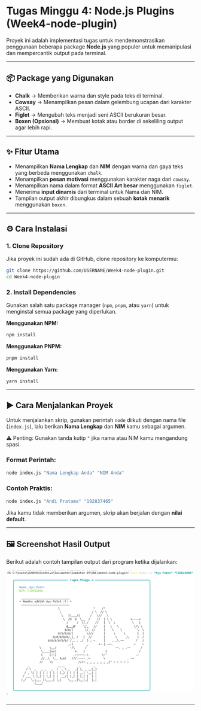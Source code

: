 # Tugas Minggu 4: Node.js Plugins (Week4-node-plugin)

Proyek ini adalah implementasi tugas untuk mendemonstrasikan penggunaan beberapa package **Node.js** yang populer untuk memanipulasi dan mempercantik output pada terminal.

---

## 📦 Package yang Digunakan
- **Chalk** → Memberikan warna dan style pada teks di terminal.  
- **Cowsay** → Menampilkan pesan dalam gelembung ucapan dari karakter ASCII.  
- **Figlet** → Mengubah teks menjadi seni ASCII berukuran besar.  
- **Boxen (Opsional)** → Membuat kotak atau border di sekeliling output agar lebih rapi.  

---

## ✨ Fitur Utama
- Menampilkan **Nama Lengkap** dan **NIM** dengan warna dan gaya teks yang berbeda menggunakan `chalk`.  
- Menampilkan **pesan motivasi** menggunakan karakter naga dari `cowsay`.  
- Menampilkan nama dalam format **ASCII Art besar** menggunakan `figlet`.  
- Menerima **input dinamis** dari terminal untuk Nama dan NIM.  
- Tampilan output akhir dibungkus dalam sebuah **kotak menarik** menggunakan `boxen`.  

---

## ⚙️ Cara Instalasi

### 1. Clone Repository
Jika proyek ini sudah ada di GitHub, clone repository ke komputermu:

```bash
git clone https://github.com/USERNAME/Week4-node-plugin.git
cd Week4-node-plugin
````

### 2. Install Dependencies

Gunakan salah satu package manager (`npm`, `pnpm`, atau `yarn`) untuk menginstal semua package yang diperlukan.

**Menggunakan NPM:**

```bash
npm install
```

**Menggunakan PNPM:**

```bash
pnpm install
```

**Menggunakan Yarn:**

```bash
yarn install
```

---

## ▶️ Cara Menjalankan Proyek

Untuk menjalankan skrip, gunakan perintah `node` diikuti dengan nama file (`index.js`), lalu berikan **Nama Lengkap** dan **NIM** kamu sebagai argumen.

⚠️ Penting: Gunakan tanda kutip `"` jika nama atau NIM kamu mengandung spasi.

### Format Perintah:

```bash
node index.js "Nama Lengkap Anda" "NIM Anda"
```

### Contoh Praktis:

```bash
node index.js "Andi Pratama" "192837465"
```

Jika kamu tidak memberikan argumen, skrip akan berjalan dengan **nilai default**.

---

## 🖼️ Screenshot Hasil Output

Berikut adalah contoh tampilan output dari program ketika dijalankan:

![Screenshot Output](Screenshot.png)`

---

